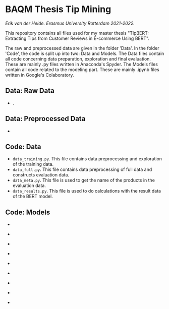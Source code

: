 # BAQM Thesis Tip Mining
*Erik van der Heide. Erasmus University Rotterdam 2021-2022.*

This repository contains all files used for my master thesis "TipBERT: Extracting Tips from Customer Reviews in E-commerce Using BERT".

The raw and preprocessed data are given in the folder 'Data'. In the folder 'Code', the code is split up into two: Data and Models. The Data files contain all code concerning data preparation, exploration and final evaluation. These are mainly .py files written in Anaconda's Spyder. The Models files contain all code related to the modeling part. These are mainly .ipynb files written in Google's Colaboratory.

## Data: Raw Data
* .

## Data: Preprocessed Data
* 

## Code: Data
* ```data_training.py```. This file contains data preprocessing and exploration of the training data.
* ```data_full.py```. This file contains data preprocessing of full data and constructs evaluation data.
* ```data_meta.py```. This file is used to get the name of the products in the evaluation data.
* ```data_results.py```. This file is used to do calculations with the result data of the BERT model.

## Code: Models
* ```BERT_Section5_1.py'''.
* ```BERT_Section5_2.ipynb'''. This file saves the [CLS] token and uses it as input for LR, XGB or ANN classifier.
* ```BERT_Section5_2.ipynb'''. 
* ```BERT_Section5_2.ipynb'''.
* ```BERT_Section5_2.ipynb'''.
* ```BERT_Section5_4.ipynb'''.
* ```BERT_Section5_5.ipynb'''.


* ```BERT_FeatureClassification'''. This file saves the [CLS] token and uses it as input for LR, XGB or ANN classifier.
* 
